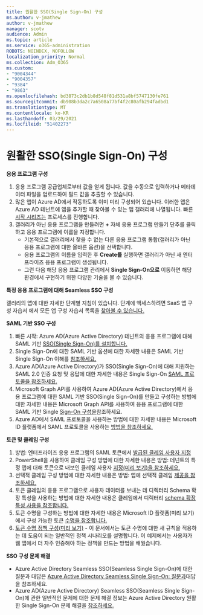 ```yaml
---
title: 원활한 SSO(Single Sign-On) 구성
ms.author: v-jmathew
author: v-jmathew
manager: scotv
audience: Admin
ms.topic: article
ms.service: o365-administration
ROBOTS: NOINDEX, NOFOLLOW
localization_priority: Normal
ms.collection: Adm_O365
ms.custom:
- "9004344"
- "9004357"
- "9384"
- "9863"
ms.openlocfilehash: bd3873c2db1b8d548f81d531a8bf5747130fe761
ms.sourcegitcommit: db908b3da2c7a6508a77bf4f2c80afb294fadbd1
ms.translationtype: MT
ms.contentlocale: ko-KR
ms.lasthandoff: 03/29/2021
ms.locfileid: "51402273"
---
```

# <a name="configure-seamless-single-sign-on-sso"></a>원활한 SSO(Single Sign-On) 구성

**응용 프로그램 구성**

1. 응용 프로그램 공급업체로부터 값을 얻게 됩니다. 값을 수동으로 입력하거나 메타데이터 파일을 업로드하여 필드 값을 추출할 수 있습니다.
2. 많은 앱이 Azure AD에서 작동하도록 이미 미리 구성되어 있습니다. 이러한 앱은 Azure AD 테넌트에 앱을 추가할 때 찾아볼 수 있는 앱 갤러리에 나열됩니다. 빠른 [시작 시리즈는](https://docs.microsoft.com/azure/active-directory/manage-apps/add-application-portal-configure) 프로세스를 진행합니다.
3. 갤러리가 아닌 응용 프로그램을 만들려면 **+** 자체 응용 프로그램 만들기 단추를 클릭하고 응용 프로그램에 이름을 지정합니다.
    - 기본적으로 갤러리에서 찾을  수 없는 다른 응용 프로그램 통합(갤러리가 아닌 응용 프로그램에 대한 올바른 옵션)을 선택합니다.
    - 응용 프로그램의 이름을 입력한 후 **Create를** 실행하면 갤러리가 아닌 새 엔터프라이즈 응용 프로그램이 생성됩니다.
    - 그런 다음 해당 응용 프로그램 관리에서 **Single Sign-On으로** 이동하면 해당 환경에서 구현하기 위한 다양한 기술을 볼 수 있습니다. 

**특정 응용 프로그램에 대해 Seamless SSO 구성**

갤러리의 앱에 대한 자세한 단계별 지침이 있습니다. 단계에 액세스하려면 SaaS 앱 구성 자습서 에서 모든 앱 구성 자습서 목록을 [찾아볼 수 있습니다.](https://docs.microsoft.com/azure/active-directory/saas-apps/tutorial-list)

**SAML 기반 SSO 구성**

1. 빠른 시작: Azure AD(Azure Active Directory) 테넌트의 응용 프로그램에 대해 SAML 기반 [SSO(Single Sign-On)를 설치합니다.](https://docs.microsoft.com/azure/active-directory/manage-apps/add-application-portal-setup-sso)
2. Single Sign-On에 대한 SAML 기반 옵션에 대한 자세한 내용은 SAML 기반 Single Sign-On 이해를 [참조하세요.](https://docs.microsoft.com/azure/active-directory/manage-apps/configure-saml-single-sign-on)
3. Azure AD(Azure Active Directory)가 SSO(Single Sign-On)에 대해 지원하는 SAML 2.0 인증 요청 및 응답에 대한 자세한 내용은 Single Sign-On [SAML 프로토콜을 참조하세요.](https://docs.microsoft.com/azure/active-directory/develop/single-sign-on-saml-protocol)
4. Microsoft Graph API를 사용하여 Azure AD(Azure Active Directory)에서 응용 프로그램에 대한 SAML 기반 SSO(Single Sign-On)를 만들고 구성하는 방법에 대한 자세한 내용은 Microsoft Graph API를 사용하여 응용 프로그램에 대한 SAML 기반 Single [Sign-On 구성을](https://docs.microsoft.com/graph/application-saml-sso-configure-api)참조하세요.
5. Azure AD에서 SAML 프로토콜을 사용하는 방법에 대한 자세한 내용은 Microsoft ID 플랫폼에서 SAML 프로토콜을 사용하는 [방법을 참조하세요.](https://docs.microsoft.com/azure/active-directory/develop/active-directory-saml-protocol-reference)

**토큰 및 클레임 구성**

1. 방법: 엔터프라이즈 응용 프로그램의 SAML 토큰에서 [발급된 클레임 사용자 지정](https://docs.microsoft.com/azure/active-directory/develop/active-directory-saml-claims-customization)
2. PowerShell을 사용하여 클레임 구성 방법에 대한 자세한 내용은 방법: 테넌트의 특정 앱에 대해 토큰으로 내보인 클레임 사용자 [지정(미리 보기)을 참조하세요.](https://docs.microsoft.com/azure/active-directory/develop/active-directory-claims-mapping)
3. 선택적 클레임 구성 방법에 대한 자세한 내용은 방법: 앱에 선택적 클레임 [제공을 참조하세요.](https://docs.microsoft.com/azure/active-directory/develop/active-directory-optional-claims)
4. 토큰 클레임의 응용 프로그램으로 사용자 데이터를 보내는 데 디렉터리 Schema 확장 특성을 사용하는 방법에 대한 자세한 내용은 클레임에서 디렉터리 [schema 확장 특성 사용을 참조합니다.](https://docs.microsoft.com/azure/active-directory/develop/active-directory-schema-extensions)
5. 토큰 수명을 구성하는 방법에 대한 자세한 내용은 Microsoft ID 플랫폼(미리 보기)에서 구성 가능한 토큰 [수명을 참조합니다.](https://docs.microsoft.com/azure/active-directory/develop/active-directory-configurable-token-lifetimes)
6. [토큰 수명 정책 구성(미리 보기)](https://docs.microsoft.com/azure/active-directory/develop/configure-token-lifetimes) - 이 문서에서는 토큰 수명에 대한 새 규칙을 적용하는 데 도움이 되는 일반적인 정책 시나리오를 설명합니다. 이 예제에서는 사용자가 웹 앱에서 더 자주 인증해야 하는 정책을 만드는 방법을 배웠습니다.

**SSO 구성 문제 해결**

- Azure Active Directory Seamless SSO(Seamless Single Sign-On)에 대한 질문과 대답은 [Azure Active Directory Seamless Single Sign-On: 질문과](https://docs.microsoft.com/azure/active-directory/hybrid/how-to-connect-sso-faq)대답을 참조하세요.
- Azure AD(Azure Active Directory) Seamless SSO(Seamless Single Sign-On)에 관한 일반적인 문제에 대한 문제 해결 정보는 Azure Active Directory 원활한 Single Sign-On 문제 해결을 [참조하세요.](https://docs.microsoft.com/azure/active-directory/hybrid/tshoot-connect-sso)
